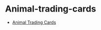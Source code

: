 # Animal-trading-cards

* [Animal Trading Cards](https://briansegs.github.io/Animal-trading-cards/)
